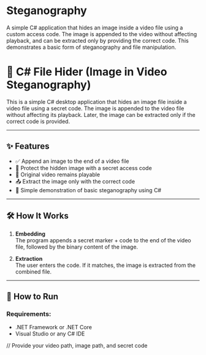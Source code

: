 # Steganography
A simple C# application that hides an image inside a video file using a custom access code. The image is appended to the video without affecting playback, and can be extracted only by providing the correct code. This demonstrates a basic form of steganography and file manipulation.
# 🔐 C# File Hider (Image in Video Steganography)

This is a simple C# desktop application that hides an image file inside a video file using a secret code. The image is appended to the video file without affecting its playback. Later, the image can be extracted only if the correct code is provided.

---

## ✨ Features

- ✅ Append an image to the end of a video file
- 🔐 Protect the hidden image with a secret access code
- 🎥 Original video remains playable
- 📤 Extract the image only with the correct code
- 🧪 Simple demonstration of basic steganography using C#

---

## 🛠 How It Works

1. **Embedding**  
   The program appends a secret marker + code to the end of the video file, followed by the binary content of the image.

2. **Extraction**  
   The user enters the code. If it matches, the image is extracted from the combined file.

---

## 🚀 How to Run

### Requirements:
- .NET Framework or .NET Core
- Visual Studio or any C# IDE


// Provide your video path, image path, and secret code
